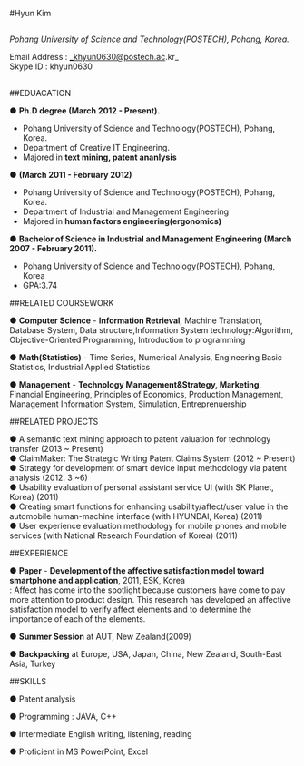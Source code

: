 #Hyun Kim

##    
_Pohang University of Science and Technology(POSTECH), Pohang, Korea._
  
Email Address : _khyun0630@postech.ac.kr_  
Skype ID : khyun0630
##    

##EDUACATION

● **Ph.D degree (March 2012 - Present).**         
- Pohang University of Science and Technology(POSTECH), Pohang, Korea.  
- Department of Creative IT Engineering.           
- Majored in **text mining, patent ananlysis**

● **(March 2011 - February 2012)** 
- Pohang University of Science and Technology(POSTECH), Pohang, Korea.
- Department of Industrial and Management Engineering
- Majored in **human factors engineering(ergonomics)**

● **Bachelor of Science in Industrial and Management Engineering (March 2007 - February 2011).**      
- Pohang University of Science and Technology(POSTECH), Pohang, Korea          
- GPA:3.74


##RELATED COURSEWORK

● **Computer Science** - **Information Retrieval**, Machine Translation, Database System, Data structure,Information System technology:Algorithm, Objective-Oriented Programming, Introduction to programming

● **Math(Statistics)** - Time Series, Numerical Analysis, Engineering Basic Statistics, Industrial Applied Statistics

● **Management** - **Technology Management&Strategy, Marketing**, Financial Engineering, Principles of Economics, Production Management, Management Information System, Simulation, Entreprenuership


##RELATED PROJECTS  

● A semantic text mining approach to patent valuation for technology transfer (2013 ~ Present)  
● ClaimMaker: The Strategic Writing Patent Claims System (2012 ~ Present)  
● Strategy for development of smart device input methodology via patent analysis (2012. 3 ~6)  
● Usability evaluation of personal assistant service UI (with SK Planet, Korea) (2011)    
● Creating smart functions for enhancing usability/affect/user value in the automobile human-machine interface (with HYUNDAI, Korea) (2011)  
● User experience evaluation methodology for mobile phones and mobile services (with National Research Foundation of Korea) (2011)  


##EXPERIENCE

● **Paper** - 
 **Development of the affective satisfaction model toward smartphone and application**, 2011, ESK, Korea    
  : Affect has come into the spotlight because customers have come to pay more attention to product design. This research has developed an affective satisfaction model to verify affect elements and to determine the importance of each of the elements.

● **Summer Session** at AUT, New Zealand(2009)

● **Backpacking** at Europe, USA, Japan, China, New Zealand, South-East Asia, Turkey   



##SKILLS

● Patent analysis

● Programming : JAVA, C++

● Intermediate English writing, listening, reading

● Proficient in MS PowerPoint, Excel
